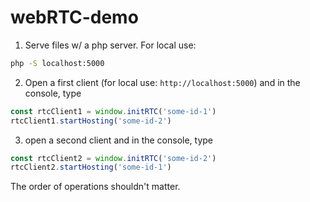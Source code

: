 # webRTC-demo

1. Serve files w/ a php server. For local use:

``` bash
php -S localhost:5000
```

2. Open a first client (for local use: `http://localhost:5000`) and in the console, type

``` javascript
const rtcClient1 = window.initRTC('some-id-1')
rtcClient1.startHosting('some-id-2')
```

3. open a second client and in the console, type

``` javascript
const rtcClient2 = window.initRTC('some-id-2')
rtcClient2.startHosting('some-id-1')
```

The order of operations shouldn't matter.
